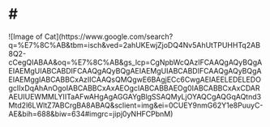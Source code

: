 <h1> # </h1>
![Image of Cat](https://www.google.com/search?q=%E7%8C%AB&tbm=isch&ved=2ahUKEwjZjoDQ4Nv5AhUtTPUHHTq2AB8Q2-cCegQIABAA&oq=%E7%8C%AB&gs_lcp=CgNpbWcQAzIFCAAQgAQyBQgAEIAEMgUIABCABDIFCAAQgAQyBQgAEIAEMgUIABCABDIFCAAQgAQyBQgAEIAEMggIABCABBCxAzIICAAQsQMQgwE6BAgjECc6CwgAEIAEELEDELEDOgcIIxDqAhAnOgoIABCABBCxAxAEOgcIABCABBAEOg0IABCABBCxAxCDARAEUIUEWMMLYIITaAFwAHgAgAGGAYgBlgSSAQMyLjOYAQCgAQGqAQtnd3Mtd2l6LWltZ7ABCrgBA8ABAQ&sclient=img&ei=0CUEY9nmG62Y1e8PuuyC-AE&bih=688&biw=634#imgrc=jipj0yNHFCPbnM)
